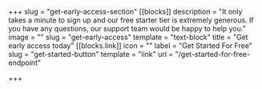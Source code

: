 +++
slug = "get-early-access-section"
[[blocks]]
description = "It only takes a minute to sign up and our free starter tier is extremely generous. If you have any questions, our support team would be happy to help you."
image = ""
slug = "get-early-access"
template = "text-block"
title = "Get early access today"
[[blocks.link]]
icon = ""
label = "Get Started For Free"
slug = "get-started-button"
template = "link"
url = "/get-started-for-free-endpoint"

+++

